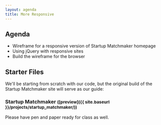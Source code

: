```yaml
---
layout: agenda
title: More Responsive
---
```


Agenda
------

* Wireframe for a responsive version of Startup Matchmaker homepage
* Using jQuery with responsive sites
* Build the wireframe for the browser


Starter Files
-------------

We'll be starting from scratch with our code, but the original build of the Startup Matchmaker site will serve as our guide:

### Startup Matchmaker <small>([preview]({{ site.baseurl }}/projects/startup_matchmaker/))</small>

Please have pen and paper ready for class as well.